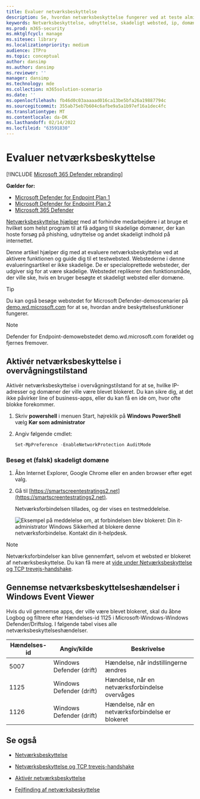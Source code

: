```yaml
---
title: Evaluer netværksbeskyttelse
description: Se, hvordan netværksbeskyttelse fungerer ved at teste almindelige scenarier, som det beskytter mod.
keywords: Netværksbeskyttelse, udnyttelse, skadeligt websted, ip, domæne, domæner, evaluer, test, demo
ms.prod: m365-security
ms.mktglfcycl: manage
ms.sitesec: library
ms.localizationpriority: medium
audience: ITPro
ms.topic: conceptual
author: dansimp
ms.author: dansimp
ms.reviewer: ''
manager: dansimp
ms.technology: mde
ms.collection: m365solution-scenario
ms.date: ''
ms.openlocfilehash: fb46d0c03aaaaad016ca13be5bfa26a19887794c
ms.sourcegitcommit: 355ab75eb7b604c6afbe9a5a1b97ef16a1dec4fc
ms.translationtype: MT
ms.contentlocale: da-DK
ms.lasthandoff: 02/14/2022
ms.locfileid: "63591830"
---
```

# <a name="evaluate-network-protection"></a>Evaluer netværksbeskyttelse

[!INCLUDE [Microsoft 365 Defender rebranding](../../includes/microsoft-defender.md)]

**Gælder for:**
- [Microsoft Defender for Endpoint Plan 1](https://go.microsoft.com/fwlink/?linkid=2154037)
- [Microsoft Defender for Endpoint Plan 2](https://go.microsoft.com/fwlink/?linkid=2154037)
- [Microsoft 365 Defender](https://go.microsoft.com/fwlink/?linkid=2118804)

[Netværksbeskyttelse hjælper](network-protection.md) med at forhindre medarbejdere i at bruge et hvilket som helst program til at få adgang til skadelige domæner, der kan hoste forsøg på phishing, udnyttelse og andet skadeligt indhold på internettet.

Denne artikel hjælper dig med at evaluere netværksbeskyttelse ved at aktivere funktionen og guide dig til et testwebsted. Webstederne i denne evalueringsartikel er ikke skadelige. De er specialoprettede websteder, der udgiver sig for at være skadelige. Webstedet replikerer den funktionsmåde, der ville ske, hvis en bruger besøgte et skadeligt websted eller domæne.

> [!TIP]
> Du kan også besøge webstedet for Microsoft Defender-demoscenarier på [demo.wd.microsoft.com](https://demo.wd.microsoft.com?ocid=cx-wddocs-testground) for at se, hvordan andre beskyttelsesfunktioner fungerer.

> [!NOTE]
> Defender for Endpoint-demowebstedet demo.wd.microsoft.com forældet og fjernes fremover.

## <a name="enable-network-protection-in-audit-mode"></a>Aktivér netværksbeskyttelse i overvågningstilstand

Aktivér netværksbeskyttelse i overvågningstilstand for at se, hvilke IP-adresser og domæner der ville være blevet blokeret. Du kan sikre dig, at det ikke påvirker line of business-apps, eller du kan få en ide om, hvor ofte blokke forekommer.

1. Skriv **powershell** i menuen Start, højreklik på **Windows PowerShell** vælg **Kør som administrator**
2. Angiv følgende cmdlet:

    ```PowerShell
    Set-MpPreference -EnableNetworkProtection AuditMode
    ```

### <a name="visit-a-fake-malicious-domain"></a>Besøg et (falsk) skadeligt domæne

1. Åbn Internet Explorer, Google Chrome eller en anden browser efter eget valg.

2. Gå til [https://smartscreentestratings2.net](https://smartscreentestratings2.net).

    Netværksforbindelsen tillades, og der vises en testmeddelelse.
    
    ![Eksempel på meddelelse om, at forbindelsen blev blokeret: Din it-administrator Windows Sikkerhed at blokere denne netværksforbindelse. Kontakt din it-helpdesk.](images/np-notif.png)

> [!NOTE]
> Netværksforbindelser kan blive gennemført, selvom et websted er blokeret af netværksbeskyttelse. Du kan få mere at [vide under Netværksbeskyttelse og TCP trevejs-handshake](network-protection.md#network-protection-and-the-tcp-three-way-handshake).

## <a name="review-network-protection-events-in-windows-event-viewer"></a>Gennemse netværksbeskyttelseshændelser i Windows Event Viewer

Hvis du vil gennemse apps, der ville være blevet blokeret, skal du åbne Logbog og filtrere efter Hændelses-id 1125 i Microsoft-Windows-Windows Defender/Driftslog. I følgende tabel vises alle netværksbeskyttelseshændelser.

| Hændelses-id | Angiv/kilde | Beskrivelse |
|---|---|---|
| 5007 | Windows Defender (drift) | Hændelse, når indstillingerne ændres |
| 1125 | Windows Defender (drift) | Hændelse, når en netværksforbindelse overvåges |
| 1126 | Windows Defender (drift) | Hændelse, når en netværksforbindelse er blokeret |

## <a name="see-also"></a>Se også

- [Netværksbeskyttelse](network-protection.md)

- [Netværksbeskyttelse og TCP trevejs-handshake](network-protection.md#network-protection-and-the-tcp-three-way-handshake)

- [Aktivér netværksbeskyttelse](enable-network-protection.md)

- [Fejlfinding af netværksbeskyttelse](troubleshoot-np.md)
